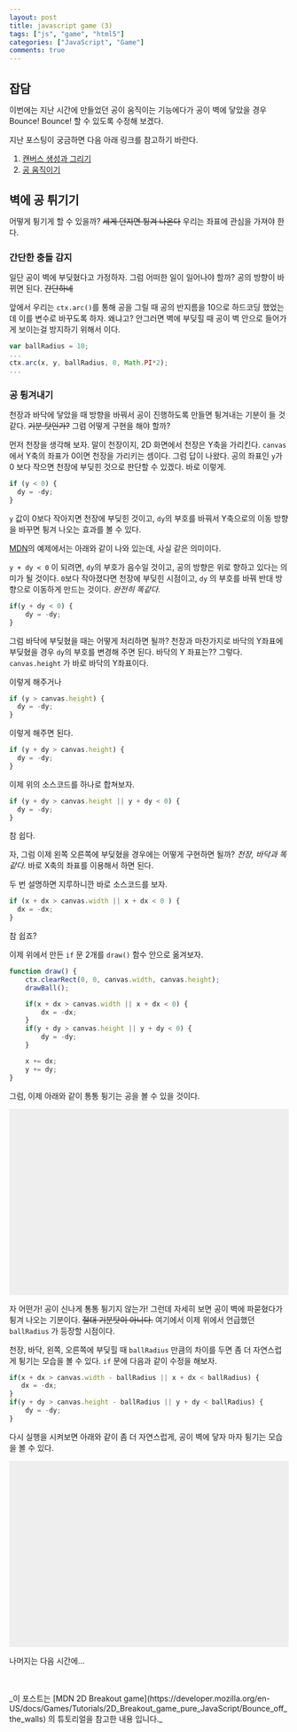 ```yaml
---
layout: post
title: javascript game (3)
tags: ["js", "game", "html5"]
categories: ["JavaScript", "Game"]
comments: true
---
```


## 잡담

이번에는 지난 시간에 만들었던 공이 움직이는 기능에다가 공이 벽에 닿았을 경우 Bounce! Bounce! 할 수 있도록 수정해 보겠다.

지난 포스팅이 궁금하면 다음 아래 링크를 참고하기 바란다.

1. [캔버스 생성과 그리기](/2017/04/17/js-game-01/)
2. [공 움직이기](/2017/04/18/js-game-02/)

## 벽에 공 튀기기

어떻게 튕기게 할 수 있을까? ~~세게 던지면 튕겨 나온다~~ 우리는 좌표에 관심을 가져야 한다.

### 간단한 충돌 감지

일단 공이 벽에 부딪혔다고 가정하자. 그럼 어떠한 일이 일어나야 할까? 공의 방향이 바뀌면 된다. ~~간단하네~~

앞에서 우리는 `ctx.arc()`를 통해 공을 그릴 때 공의 반지름을 10으로 하드코딩 했었는데 이를 변수로 바꾸도록 하자. 왜냐고? 안그러면 벽에 부딪힐 때 공이 벽 안으로 들어가게 보이는걸 방지하기 위해서 이다.

```javascript
var ballRadius = 10;
...
ctx.arc(x, y, ballRadius, 0, Math.PI*2);
...
```

###  공 튕겨내기

천장과 바닥에 닿았을 때 방향을 바꿔서 공이 진행하도록 만들면 튕겨내는 기분이 들 것 같다. ~~기분 탓인가?~~ 그럼 어떻게 구현을 해야 할까?

먼저 천장을 생각해 보자. 말이 천장이지, 2D 화면에서 천장은 Y축을 가리킨다. `canvas`에서 Y축의 좌표가 0이면 천장을 가리키는 셈이다. 그럼 답이 나왔다. 공의 좌표인 `y`가 0 보다 작으면 천장에 부딪힌 것으로 판단할 수 있겠다. 바로 이렇게.

```javascript
if (y < 0) {
  dy = -dy;
}
```

`y` 값이 0보다 작아지면 천장에 부딪힌 것이고, `dy`의 부호를 바꿔서 Y축으로의 이동 방향을 바꾸면 튕겨 나오는 효과를 볼 수 있다.

[MDN](https://developer.mozilla.org/en-US/docs/Games/Tutorials/2D_Breakout_game_pure_JavaScript/Bounce_off_the_walls)의 예제에서는 아래와 같이 나와 있는데, 사실 같은 의미이다.

`y + dy < 0` 이 되려면, `dy`의 부호가 음수일 것이고, 공의 방향은 위로 향하고 있다는 의미가 될 것이다. `0`보다 작아졌다면 천장에 부딪힌 시점이고, `dy` 의 부호를 바꿔 반대 방향으로 이동하게 만드는 것이다. _완전히 똑같다._

```javascript
if(y + dy < 0) {
    dy = -dy;
}
```

그럼 바닥에 부딪혔을 때는 어떻게 처리하면 될까? 천장과 마찬가지로 바닥의 Y좌표에 부딪혔을 경우 `dy`의 부호를 변경해 주면 된다. 바닥의 Y 좌표는?? 그렇다. `canvas.height` 가 바로 바닥의 Y좌표이다.

이렇게 해주거나

```javascript
if (y > canvas.height) {
  dy = -dy;
}
```

이렇게 해주면 된다.

```javascript
if (y + dy > canvas.height) {
  dy = -dy;
}
```

이제 위의 소스코드를 하나로 합쳐보자.

```javascript
if (y + dy > canvas.height || y + dy < 0) {
  dy = -dy;
}
```

참 쉽다.

자, 그럼 이제 왼쪽 오른쪽에 부딪혔을 경우에는 어떻게 구현하면 될까? _천장, 바닥과 똑같다._ 바로 X축의 좌표를 이용해서 하면 된다.

두 번 설명하면 지루하니깐 바로 소스코드를 보자.

```javascript
if (x + dx > canvas.width || x + dx < 0 ) {
  dx = -dx;
}
```

참 쉽죠?

이제 위에서 만든 `if` 문 2개를 `draw()` 함수 안으로 옮겨보자.

```javascript
function draw() {
    ctx.clearRect(0, 0, canvas.width, canvas.height);
    drawBall();

    if(x + dx > canvas.width || x + dx < 0) {
        dx = -dx;
    }
    if(y + dy > canvas.height || y + dy < 0) {
        dy = -dy;
    }

    x += dx;
    y += dy;
}
```

그럼, 이제 아래와 같이 통통 튕기는 공을 볼 수 있을 것이다.

<body>
<style>
  * {padding: 0; margin: 0; }
  canvas {background: #eee; display: block; margin: 0 auto;}
</style>
  <canvas id="myCanvas" width="480" height="320"></canvas>

<script>
  const canvas = document.getElementById('myCanvas');
  const ctx = canvas.getContext('2d');
  let x = canvas.width / 2;
  let y = canvas.height - 30;
  let dx = 2;
  let dy = -2;

  function drawBall() {
      ctx.beginPath();
      ctx.arc(x, y, 10, 0, Math.PI*2);
      ctx.fillStyle = "#0095DD";
      ctx.fill();
      ctx.closePath();
  }

  function draw() {
      ctx.clearRect(0, 0, canvas.width, canvas.height);
      drawBall();

      if(x + dx > canvas.width || x + dx < 0) {
          dx = -dx;
      }
      if(y + dy > canvas.height || y + dy < 0) {
          dy = -dy;
      }

      x += dx;
      y += dy;
  }
  setInterval(draw, 10);
</script>
</body>

자 어떤가! 공이 신나게 통통 튕기지 않는가! 그런데 자세히 보면 공이 벽에 파묻혔다가 튕겨 나오는 기분이다. ~~절대 기분탓이 아니다.~~ 여기에서 이제 위에서 언급했던 `ballRadius` 가 등장할 시점이다.

천장, 바닥, 왼쪽, 오른쪽에 부딪힐 때 `ballRadius` 만큼의 차이를 두면 좀 더 자연스럽게 튕기는 모습을 볼 수 있다. `if` 문에 다음과 같이 수정을 해보자.

```javascript
if(x + dx > canvas.width - ballRadius || x + dx < ballRadius) {
   dx = -dx;
}
if(y + dy > canvas.height - ballRadius || y + dy < ballRadius) {
    dy = -dy;
}
```

다시 실행을 시켜보면 아래와 같이 좀 더 자연스럽게, 공이 벽에 닿자 마자 튕기는 모습을 볼 수 있다.

<body>
<style>
  * {padding: 0; margin: 0; }
  canvas {background: #eee; display: block; margin: 0 auto;}
</style>
  <canvas id="myCanvas1" width="480" height="320"></canvas>

<script>
  const canvas1 = document.getElementById('myCanvas1');
  const ctx1 = canvas1.getContext('2d');
  let x1 = canvas1.width / 2;
  let y1 = canvas1.height - 30;
  let dx1 = 2;
  let dy1 = -2;
  const ballRadius1 = 10;

  function drawBall1() {
      ctx1.beginPath();
      ctx1.arc(x1, y1, ballRadius1, 0, Math.PI*2);
      ctx1.fillStyle = "#0095DD";
      ctx1.fill();
      ctx1.closePath();
  }

  function draw1() {
      ctx1.clearRect(0, 0, canvas1.width, canvas1.height);
      drawBall1();

      if(x1 + dx1 > canvas1.width - ballRadius1 || x1 + dx1 < ballRadius1) {
         dx1 = -dx1;
      }
      if(y1 + dy1 > canvas1.height - ballRadius1 || y1 + dy1 < ballRadius1) {
          dy1 = -dy1;
      }

      x1 += dx1;
      y1 += dy1;
  }
  setInterval(draw1, 10);
</script>
</body>


나머지는 다음 시간에...

<br/>
<br/>
_이 포스트는 [MDN 2D Breakout game](https://developer.mozilla.org/en-US/docs/Games/Tutorials/2D_Breakout_game_pure_JavaScript/Bounce_off_the_walls) 의 튜토리얼을 참고한 내용 입니다._

